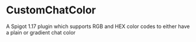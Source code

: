 # CustomChatColor
A Spigot 1.17 plugin which supports RGB and HEX color codes to either have a plain or gradient chat color 
